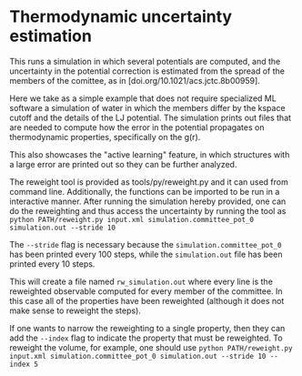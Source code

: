 Thermodynamic uncertainty estimation
====================================

This runs a simulation in which several potentials are computed, and 
the uncertainty in the potential correction is estimated from the spread of the
members of the comittee, as in [doi.org/10.1021/acs.jctc.8b00959].

Here we take as a simple example that does not require specialized ML software
a simulation of water in which the members differ by the kspace cutoff and the
details of the LJ potential.
The simulation prints out files that are needed to compute how the error in the 
potential propagates on thermodynamic properties, specifically on the g(r).

This also showcases the "active learning" feature, in which structures
with a large error are printed out so they can be further analyzed.

The reweight tool is provided as tools/py/reweight.py and it can used from 
command line. Additionally, the functions can be imported to be run in a 
interactive manner. After running the simulation hereby provided, one can do 
the reweighting and thus access the uncertainty by running the tool as
`python PATH/reweight.py input.xml simulation.committee_pot_0 simulation.out --stride 10`

The `--stride` flag is necessary because the `simulation.committee_pot_0`
has been printed every 100 steps, while the `simulation.out` file has 
been printed every 10 steps.

This will create a file named `rw_simulation.out` where every line is the
reweighted observable computed for every member of the committee. In this
case all of the properties have been reweighted (although it does not make 
sense to reweight the steps).

If one wants to narrow the reweighting to a single property, then they can
add the `--index` flag to indicate the property that must be reweighted.
To reweight the volume, for example, one should use
`python PATH/reweight.py input.xml simulation.committee_pot_0 simulation.out --stride 10 --index 5`
